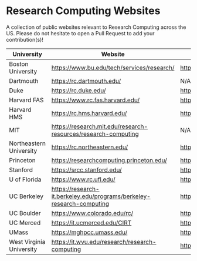 # Research Computing Websites
A collection of public websites relevant to Research Computing across the US. Please do not hesitate to open a Pull Request to add your contribution(s)!


| University | Website | GitHub |
| --- | --- | --- |
| Boston University | https://www.bu.edu/tech/services/research/ | https://github.com/bu-rcs |
| Dartmouth | https://rc.dartmouth.edu/ | N/A |
| Duke | https://rc.duke.edu/ | https://github.com/Duke-GCB |
| Harvard FAS| https://www.rc.fas.harvard.edu/ | https://github.com/fasrc |
| Harvard HMS | https://rc.hms.harvard.edu/ | https://github.com/hmsrc |
| MIT | https://research.mit.edu/research-resources/research-computing | N/A |
| Northeastern University | https://rc.northeastern.edu/ | https://github.com/northeastern-rc |
| Princeton | https://researchcomputing.princeton.edu/ | https://github.com/PrincetonUniversity |
| Stanford | https://srcc.stanford.edu/ | https://github.com/stanford-rc |
| U of Florida | https://www.rc.ufl.edu/ | https://github.com/UFResearchComputing |
| UC Berkeley | https://research-it.berkeley.edu/programs/berkeley-research-computing | https://github.com/ucb-rit |
| UC Boulder | https://www.colorado.edu/rc/ | https://github.com/ResearchComputing |
| UC Merced | https://it.ucmerced.edu/CIRT | https://github.com/ucmerced |
| UMass | https://mghpcc.umass.edu/ | https://github.com/UMass-RC |
| West Virginia University | https://it.wvu.edu/research/research-computing | https://github.com/WVUHPC |


